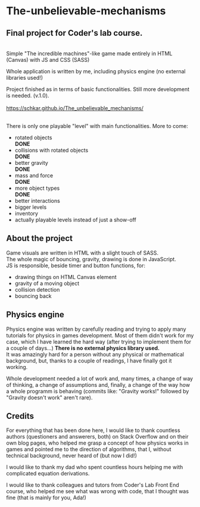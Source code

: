 <!-- # The-unbelievable-mechanisms -->
<h1>The-unbelievable-mechanisms</h1>
<h2>Final project for Coder's lab course.</h2><br>
Simple "The incredible machines"-like game made entirely in HTML (Canvas) with JS and CSS (SASS) <br>

Whole application is written by me, including physics engine (no external libraries used!)

Project finished as in terms of basic functionalities. Still more development is needed. (v.1.0). 
<br>
<br>https://schkar.github.io/The_unbelievable_mechanisms/ 

<br>There is only one playable "level" with main functionalities. More to come:
<br>
<ul>
    <li>rotated objects</li><strong>DONE</strong>
    <li>collisions with rotated objects</li><strong>DONE</strong>
    <li>better gravity</li><strong>DONE</strong>
    <li>mass and force</li><strong>DONE</strong>
    <li>more object types</li><strong>DONE</strong>
    <li>better interactions</li>
    <li>bigger levels</li>
    <li>inventory</li>
    <li>actually playable levels instead of just a show-off </li>
</ul>
<h2>About the project</h2>
Game visuals are written in HTML with a slight touch of SASS. 
<br>
The whole magic of bouncing, gravity, drawing is done in JavaScript. 
<br>
JS is responsible, beside timer and button functions, for:
<ul>
    <li>drawing things on HTML Canvas element</li>
    <li>gravity of a moving object</li>
    <li>collision detection</li>
    <li>bouncing back</li>
</ul>

<h2>Physics engine </h2>
Physics engine was written by carefully reading and trying to apply many tutorials for physics in games development. Most of them didn't work for my case, which I have learned the hard way (after trying to implement them for a couple of days...)
<strong>There is no external physics library used.</strong>
<br> It was amazingly hard for a person without any physical or mathematical background, but, thanks to a couple of readings, I have finally got it working.

Whole development needed a lot of work and, many times, a change of way of thinking, a change of assumptions and, finally, a change of the way how a whole programm is behaving (commits like: "Gravity works!" followed by "Gravity doesn't work" aren't rare).



<h2>Credits</h2>

For everything that has been done here, I would like to thank countless authors (questioners and answerers, both) on Stack Overflow and on their own blog pages, who helped me grasp a concept of how physics works in games and pointed me to the direction of algorithms, that I, without technical background, never heard of (but now I did!)

I would like to thank my dad who spent countless hours helping me with complicated equation derivations.

I would like to thank colleagues and tutors from Coder's Lab Front End course, who helped me see what was wrong with code, that I thought was fine (that is mainly for you, Ada!)
